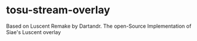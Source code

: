 # tosu-stream-overlay
Based on Luscent Remake by Dartandr. The open-Source Implementation of Siae's Luscent overlay
